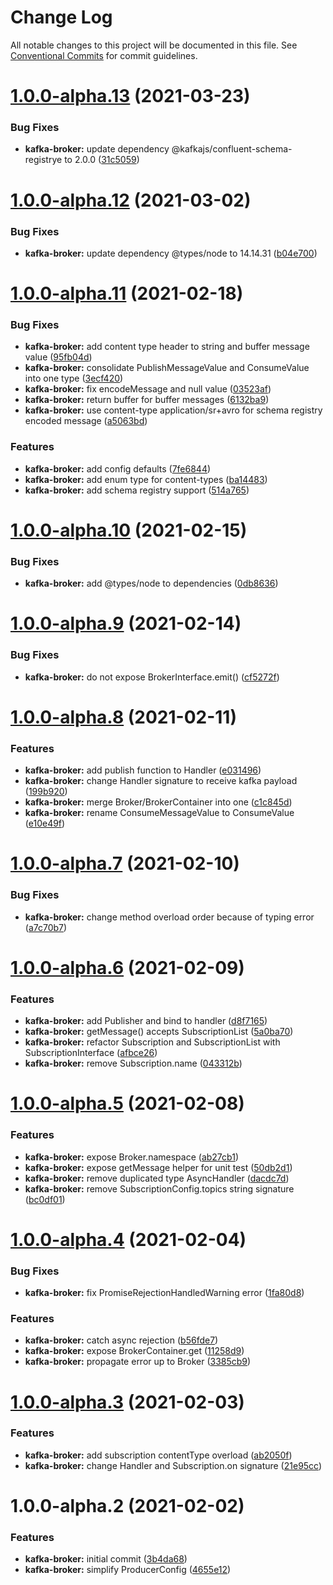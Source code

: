 # Change Log

All notable changes to this project will be documented in this file.
See [Conventional Commits](https://conventionalcommits.org) for commit guidelines.

# [1.0.0-alpha.13](https://github.com/vpriem/ts-monorepo/compare/@vpriem/kafka-broker@1.0.0-alpha.12...@vpriem/kafka-broker@1.0.0-alpha.13) (2021-03-23)


### Bug Fixes

* **kafka-broker:** update dependency @kafkajs/confluent-schema-registrye to 2.0.0 ([31c5059](https://github.com/vpriem/ts-monorepo/commit/31c505959b7eca6459422a9ea421eba7f7837410))





# [1.0.0-alpha.12](https://github.com/vpriem/ts-monorepo/compare/@vpriem/kafka-broker@1.0.0-alpha.11...@vpriem/kafka-broker@1.0.0-alpha.12) (2021-03-02)


### Bug Fixes

* **kafka-broker:** update dependency @types/node to 14.14.31 ([b04e700](https://github.com/vpriem/ts-monorepo/commit/b04e70020d17434f7fe3fbbba8ce07c0d925e100))





# [1.0.0-alpha.11](https://github.com/vpriem/ts-monorepo/compare/@vpriem/kafka-broker@1.0.0-alpha.10...@vpriem/kafka-broker@1.0.0-alpha.11) (2021-02-18)


### Bug Fixes

* **kafka-broker:** add content type header to string and buffer message value ([95fb04d](https://github.com/vpriem/ts-monorepo/commit/95fb04d53e822638b4368d5dd6b4c106ef3ca58a))
* **kafka-broker:** consolidate PublishMessageValue and ConsumeValue into one type ([3ecf420](https://github.com/vpriem/ts-monorepo/commit/3ecf420c961f4253c6982e2d33aa446c3d0463d2))
* **kafka-broker:** fix encodeMessage and null value ([03523af](https://github.com/vpriem/ts-monorepo/commit/03523afbc1f36676158de5b1bc2e44570b930365))
* **kafka-broker:** return buffer for buffer messages ([6132ba9](https://github.com/vpriem/ts-monorepo/commit/6132ba9443136b21160dfbdb4814537bba6ef244))
* **kafka-broker:** use content-type application/sr+avro for schema registry encoded message ([a5063bd](https://github.com/vpriem/ts-monorepo/commit/a5063bddd877506a9d9dd61813d22c869371850e))


### Features

* **kafka-broker:** add config defaults ([7fe6844](https://github.com/vpriem/ts-monorepo/commit/7fe68448c0009d005f14b93737a1ca0e35d8df64))
* **kafka-broker:** add enum type for content-types ([ba14483](https://github.com/vpriem/ts-monorepo/commit/ba1448326c776f6e55c6bbc1bfa525abd81c01fe))
* **kafka-broker:** add schema registry support ([514a765](https://github.com/vpriem/ts-monorepo/commit/514a765097c34ffa68f9b97dc7de127d5df1677a))





# [1.0.0-alpha.10](https://github.com/vpriem/ts-monorepo/compare/@vpriem/kafka-broker@1.0.0-alpha.9...@vpriem/kafka-broker@1.0.0-alpha.10) (2021-02-15)


### Bug Fixes

* **kafka-broker:** add @types/node to dependencies ([0db8636](https://github.com/vpriem/ts-monorepo/commit/0db8636580817fd0d8afd6804d7604813d0291df))





# [1.0.0-alpha.9](https://github.com/vpriem/ts-monorepo/compare/@vpriem/kafka-broker@1.0.0-alpha.8...@vpriem/kafka-broker@1.0.0-alpha.9) (2021-02-14)


### Bug Fixes

* **kafka-broker:** do not expose BrokerInterface.emit() ([cf5272f](https://github.com/vpriem/ts-monorepo/commit/cf5272f7713af950f798e1e44674a77656e9159d))





# [1.0.0-alpha.8](https://github.com/vpriem/ts-monorepo/compare/@vpriem/kafka-broker@1.0.0-alpha.7...@vpriem/kafka-broker@1.0.0-alpha.8) (2021-02-11)


### Features

* **kafka-broker:** add publish function to Handler ([e031496](https://github.com/vpriem/ts-monorepo/commit/e03149656989ce6b2c75525088a3457cbb6f0ead))
* **kafka-broker:** change Handler signature to receive kafka payload ([199b920](https://github.com/vpriem/ts-monorepo/commit/199b9208da449a0f4eb70f7c2baf84510dda6cac))
* **kafka-broker:** merge Broker/BrokerContainer into one ([c1c845d](https://github.com/vpriem/ts-monorepo/commit/c1c845d5cf695ea5fa3909950a1979e25be3347b))
* **kafka-broker:** rename ConsumeMessageValue to ConsumeValue ([e10e49f](https://github.com/vpriem/ts-monorepo/commit/e10e49f18cbb599d4a3d206d4ccd4c472ee986c8))





# [1.0.0-alpha.7](https://github.com/vpriem/ts-monorepo/compare/@vpriem/kafka-broker@1.0.0-alpha.6...@vpriem/kafka-broker@1.0.0-alpha.7) (2021-02-10)


### Bug Fixes

* **kafka-broker:** change method overload order because of typing error ([a7c70b7](https://github.com/vpriem/ts-monorepo/commit/a7c70b78c802cbe857b677c49acaf34437b33e71))





# [1.0.0-alpha.6](https://github.com/vpriem/ts-monorepo/compare/@vpriem/kafka-broker@1.0.0-alpha.5...@vpriem/kafka-broker@1.0.0-alpha.6) (2021-02-09)


### Features

* **kafka-broker:** add Publisher and bind to handler ([d8f7165](https://github.com/vpriem/ts-monorepo/commit/d8f7165d64eb2b58bf0f87996d1e90a6ef783978))
* **kafka-broker:** getMessage() accepts SubscriptionList ([5a0ba70](https://github.com/vpriem/ts-monorepo/commit/5a0ba702ff7acefdc6445f40902a388aa49e0a66))
* **kafka-broker:** refactor Subscription and SubscriptionList with SubscriptionInterface ([afbce26](https://github.com/vpriem/ts-monorepo/commit/afbce26c70986047f1cdf8adb48aad5e44f7a2c2))
* **kafka-broker:** remove Subscription.name ([043312b](https://github.com/vpriem/ts-monorepo/commit/043312b4c06cb11084d023c77c4cd7aff9137b11))





# [1.0.0-alpha.5](https://github.com/vpriem/ts-monorepo/compare/@vpriem/kafka-broker@1.0.0-alpha.4...@vpriem/kafka-broker@1.0.0-alpha.5) (2021-02-08)


### Features

* **kafka-broker:** expose Broker.namespace ([ab27cb1](https://github.com/vpriem/ts-monorepo/commit/ab27cb1808b40cdf9d80cee68f59bf84219f0a55))
* **kafka-broker:** expose getMessage helper for unit test ([50db2d1](https://github.com/vpriem/ts-monorepo/commit/50db2d1269ddcd1d845f98842a62cc03630caa06))
* **kafka-broker:** remove duplicated type AsyncHandler ([dacdc7d](https://github.com/vpriem/ts-monorepo/commit/dacdc7d3fb587e23e2efaf978d0d5a657e00df21))
* **kafka-broker:** remove SubscriptionConfig.topics string signature ([bc0df01](https://github.com/vpriem/ts-monorepo/commit/bc0df01d82a0a2acba0ec3f6d9c9dc2695924808))





# [1.0.0-alpha.4](https://github.com/vpriem/ts-monorepo/compare/@vpriem/kafka-broker@1.0.0-alpha.3...@vpriem/kafka-broker@1.0.0-alpha.4) (2021-02-04)


### Bug Fixes

* **kafka-broker:** fix PromiseRejectionHandledWarning error ([1fa80d8](https://github.com/vpriem/ts-monorepo/commit/1fa80d8d7331d62cc0b6ad510585c1367aade3f5))


### Features

* **kafka-broker:** catch async rejection ([b56fde7](https://github.com/vpriem/ts-monorepo/commit/b56fde787dc8e351de1c56c83ae794ab5cc5e08a))
* **kafka-broker:** expose BrokerContainer.get ([11258d9](https://github.com/vpriem/ts-monorepo/commit/11258d98b3859e73ec29be642d8d7abcf3af9256))
* **kafka-broker:** propagate error up to Broker ([3385cb9](https://github.com/vpriem/ts-monorepo/commit/3385cb94a0f29f24d86f3b7d29aaa1092d2e1262))





# [1.0.0-alpha.3](https://github.com/vpriem/ts-monorepo/compare/@vpriem/kafka-broker@1.0.0-alpha.2...@vpriem/kafka-broker@1.0.0-alpha.3) (2021-02-03)


### Features

* **kafka-broker:** add subscription contentType overload ([ab2050f](https://github.com/vpriem/ts-monorepo/commit/ab2050f2c63d5e229005d43900b7d88e8be77b90))
* **kafka-broker:** change Handler and Subscription.on signature ([21e95cc](https://github.com/vpriem/ts-monorepo/commit/21e95cc564838a1bc349dfddcda4abd8d5dc48f2))





# 1.0.0-alpha.2 (2021-02-02)


### Features

* **kafka-broker:** initial commit ([3b4da68](https://github.com/vpriem/ts-monorepo/commit/3b4da68e9f8870ea27655d37613180544007188a))
* **kafka-broker:** simplify ProducerConfig ([4655e12](https://github.com/vpriem/ts-monorepo/commit/4655e12581639dff5f51802a8b8c7f8dfb4a7acf))
